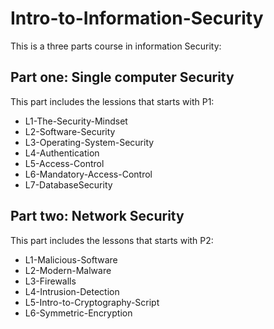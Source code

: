 # Intro-to-Information-Security

This is a three parts course in information Security:

## Part one: Single computer Security 
This part includes the lessions that starts with P1:
- L1-The-Security-Mindset
- L2-Software-Security
- L3-Operating-System-Security
- L4-Authentication
- L5-Access-Control
- L6-Mandatory-Access-Control
- L7-DatabaseSecurity

## Part two: Network Security
This part includes the lessons that starts with P2:
- L1-Malicious-Software
- L2-Modern-Malware
- L3-Firewalls
- L4-Intrusion-Detection
- L5-Intro-to-Cryptography-Script
- L6-Symmetric-Encryption
